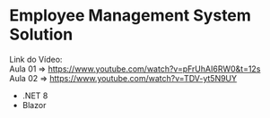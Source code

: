 # Employee Management System Solution

Link do Vídeo: <br>
Aula 01 => https://www.youtube.com/watch?v=pFrUhAI6RW0&t=12s <br>
Aula 02 => https://www.youtube.com/watch?v=TDV-yt5N9UY <br>

- .NET 8
- Blazor
